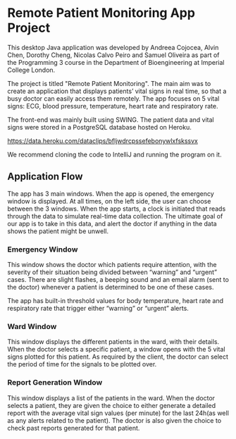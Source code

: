 # Remote Patient Monitoring App Project

This desktop Java application was developed by Andreea Cojocea, Alvin Chen, Dorothy Cheng, Nicolas Calvo Peiro and Samuel Oliveira as part of the Programming 3 course in the Department of Bioengineering at Imperial College London. 

The project is titled "Remote Patient Monitoring". The main aim was to create an application that displays patients’ vital signs in real time, so that a busy doctor can easily access them remotely. The app focuses on 5 vital signs: ECG, blood pressure, temperature, heart rate and respiratory rate. 

The front-end was mainly built using SWING. The patient data and vital signs were stored in a PostgreSQL database hosted on Heroku. 

https://data.heroku.com/dataclips/bfljwdrcpssefebonywlxfskssvx 

We recommend cloning the code to IntelliJ and running the program on it. 

## Application Flow 

The app has 3 main windows. When the app is opened, the emergency window is displayed. At all times, on the left side, the user can choose between the 3 windows. When the app starts, a clock is initiated that reads through the data to simulate real-time data collection. The ultimate goal of our app is to take in this data, and alert the doctor if anything in the data shows the patient might be unwell. 

### Emergency Window 

This window shows the doctor which patients require attention, with the severity of their situation being divided between “warning” and “urgent” cases. There are slight flashes, a beeping sound and an email alarm (sent to the doctor) whenever a patient is determined to be one of these cases. 

The app has built-in threshold values for body temperature, heart rate and respiratory rate that trigger either “warning” or “urgent” alerts. 

### Ward Window 

This window displays the different patients in the ward, with their details. When the doctor selects a specific patient, a window opens with the 5 vital signs plotted for this patient. As required by the client, the doctor can select the period of time for the signals to be plotted over. 

### Report Generation Window 

This window displays a list of the patients in the ward. When the doctor selects a patient, they are given the choice to either generate a detailed report with the average vital sign values (per minute) for the last 24h(as well as any alerts related to the patient). The doctor is also given the choice to check past reports generated for that patient. 
